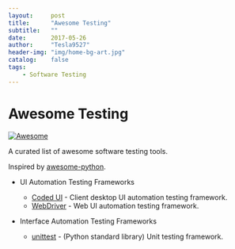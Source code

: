 ```yaml
---
layout:     post
title:      "Awesome Testing"
subtitle:   ""
date:       2017-05-26
author:     "Tesla9527"
header-img: "img/home-bg-art.jpg"
catalog:    false
tags:
    - Software Testing
---
```

# Awesome Testing 
[![Awesome](https://cdn.rawgit.com/sindresorhus/awesome/d7305f38d29fed78fa85652e3a63e154dd8e8829/media/badge.svg)](https://github.com/sindresorhus/awesome)

A curated list of awesome software testing tools.

Inspired by [awesome-python](https://github.com/vinta/awesome-python).

* UI Automation Testing Frameworks
    * [Coded UI](https://msdn.microsoft.com/en-us/library/dd286726.aspx) - Client desktop UI automation testing framework.
    * [WebDriver](http://www.seleniumhq.org/projects/webdriver/) - Web UI automation testing framework.
    	
* Interface Automation Testing Frameworks
    * [unittest](https://docs.python.org/2/library/unittest.html) - (Python standard library) Unit testing framework.